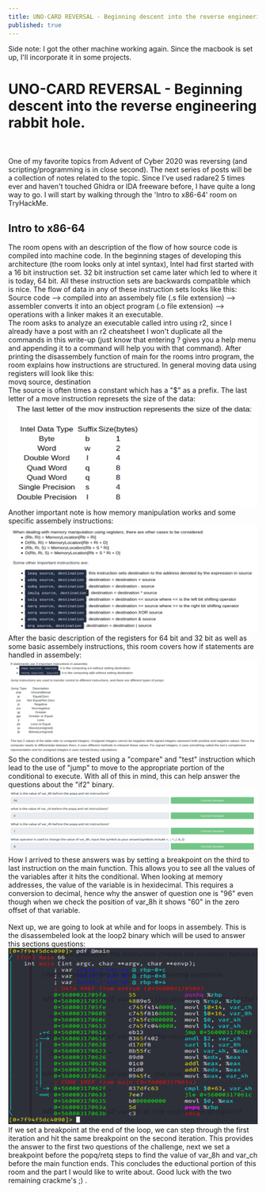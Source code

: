 ```yaml
---
title: UNO-CARD REVERSAL - Beginning descent into the reverse engineering rabbit hole.
published: true
---
```

Side note: I got the other machine working again. Since the macbook is set up, I'll incorporate it in some projects.
<br/>
# [](#header-1)UNO-CARD REVERSAL - Beginning descent into the reverse engineering rabbit hole.
<br/><br/>
One of my favorite topics from Advent of Cyber 2020 was reversing (and scripting/programming is in close second). The next series of posts will be a collection of notes related to the topic. Since I've used radare2 5 times ever and haven't touched Ghidra or IDA freeware before, I have quite a long way to go. I will start by walking through the 'Intro to x86-64' room on TryHackMe.

## Intro to x86-64

The room opens with an description of the flow of how source code is compiled into machine code. In the beginning stages of developing this architecture (the room looks only at intel syntax), Intel had first started with a 16 bit instruction set. 32 bit instruction set came later which led to where it is today, 64 bit. All these instruction sets are backwards compatible which is nice. The flow of data in any of these instruction sets looks like this:
<br/>
Source code --> compiled into an assembely file (.s file extension) --> assembler converts it into an object program (.o file extension) --> operations with a linker makes it an executable.
<br/>
The room asks to analyze an executable called intro using r2, since I already have a post with an r2 cheatsheet I won't duplicate all the commands in this write-up (just know that entering ? gives you a help menu and appending it to a command will help you with that command).
After printing the disassembely function of main for the rooms intro program, the room explains how instructions are structured. In general moving data using registers will look like this:
<br/>
movq source, destination
<br/>
The source is often times a constant which has a "$" as a prefix. The last letter of a move instruction represets the size of the data:
<br/>
![](images/THM_Reverse_Uno/1.png)
<br/>
Another important note is how memory manipulation works and some specific assembely instructions:
<br/>
![](images/THM_Reverse_Uno/2.png)
<br/>
After the basic description of the registers for 64 bit and 32 bit as well as some basic assembely instructions, this room covers how if statements are handled in assembely:
<br/>
![](images/THM_Reverse_Uno/3.png)
<br/>
So the conditions are tested using a "compare" and "test" instruction which lead to the use of "jump" to move to the appropriate portion of the conditional to execute. With all of this in mind, this can help answer the questions about the "if2" binary. 
<br/>
![](images/THM_Reverse_Uno/4.png)
<br/>
How I arrived to these answers was by setting a breakpoint on the third to last instruction on the main function. This allows you to see all the values of the variables after it hits the conditional. When looking at memory addresses, the value of the variable is in hexidecimal. This requires a conversion to decimal, hence why the answer of question one is "96" even though when we check the position of var_8h it shows "60" in the zero offset of that variable.
<br/>
<br/>
Next up, we are going to look at while and for loops in assembely. This is the disassembeled look at the loop2 binary which will be used to answer this sections questions:
<br/>
![](images/THM_Reverse_Uno/5.png)
<br/>
If we set a breakpoint at the end of the loop, we can step through the first iteration and hit the same breakpoint on the second iteration. This provides the answer to the first two questions of the challenge, next we set a breakpoint before the popq/retq steps to find the value of var_8h and var_ch before the main function ends. This concludes the eductional portion of this room and the part I would like to write about. Good luck with the two remaining crackme's ;) .
